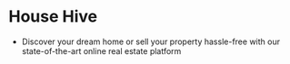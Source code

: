 # House Hive
- Discover your dream home or sell your property hassle-free with our state-of-the-art online real estate platform
